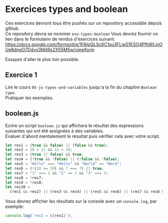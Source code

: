 # Exercices types and boolean

Ces exercices devront tous être pushés sur un repository accessible depuis github.  
Ce repository devra se nommer `exo-types-boolean`
Vous devrez fournir ce lien dans le formulaire de rendus d'exercices suivant: https://docs.google.com/forms/d/e/1FAIpQLSc6C1su3FLwG1ESO4PfhWLjnOUe8dngO7Ddvx3Md9s2X55M5w/viewform

Essayez d'aller le plus loin possible.

## Exercice 1

Lire le cours `05-js-types-and-variables` jusqu'a la fin du chapitre `Boolean type`.  
Pratiquer les exemples.

## boolean.js

Ecrire un script `boolean.js` qui affichera le résultat des expressions suivantes qui ont été assignées à des variables.  
Evaluer d'abord mentalement le résultat puis vérifier cela avec votre script.

```js
let res1 = (true && false) || (false && true);
let res2 = 10 > 11 && 11 > 10;
let res3 = (true || false) && true;
let res4 = (!true && !false) || (!false && !false);
let res5 = "Hello" === "Hello" && "World" == "Word";
let res6 = (!(20 >= 20) && 7 === 7) || true;
let res7 = "1" === 1 && "2" == 2 && "3" === 3;
let res8 = !res7;
let res9 = !res8;
let res10 =
  (res1 && res2) || (res3 && res4) || (res5 && res6) || (res7 && res8 && res9);
```

Vous devrez afficher les résultats sur la console avec un `console.log`, par exemple:

```js
console.log(`res1 = ${res1}`);
